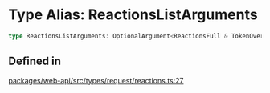 # Type Alias: ReactionsListArguments

```ts
type ReactionsListArguments: OptionalArgument<ReactionsFull & TokenOverridable & TraditionalPagingEnabled & CursorPaginationEnabled & OptionalTeamAssignable & object>;
```

## Defined in

[packages/web-api/src/types/request/reactions.ts:27](https://github.com/slackapi/node-slack-sdk/blob/7b348598b763c2b7545d1042b5f0429775cfa62c/packages/web-api/src/types/request/reactions.ts#L27)
